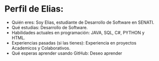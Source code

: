 # Perfil de Elias:
- Quién eres: Soy Elias, estudiante de Desarrollo de Software en SENATI.
- Qué estudias: Desarrollo de Software.
- Habilidades actuales en programación: JAVA, SQL, C#, PYTHON y HTML.
- Experiencias pasadas (si las tienes): Experiencia en proyectos Academicos y Colaborativos.
- Qué esperas aprender usando GitHub: Deseo aprender 